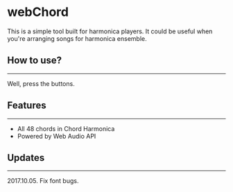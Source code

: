 # webChord

This is a simple tool built for harmonica players. 
It could be useful when you're arranging songs for harmonica ensemble.

## How to use?
----

Well, press the buttons.


## Features
----

- All 48 chords in Chord Harmonica
- Powered by Web Audio API

## Updates
----

2017.10.05.
Fix font bugs.